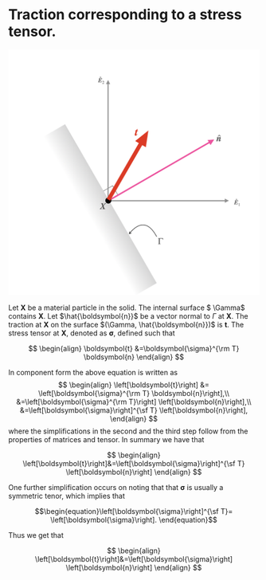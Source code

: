 # Traction corresponding to a stress tensor.

![](2021-11-14-17-21-56.png)

Let $\boldsymbol{X}$ be a material particle in the solid. The internal surface $ \Gamma$  contains $\boldsymbol{X}$. Let $\hat{\boldsymbol{n}}$ be a vector normal to $\Gamma$ at $\boldsymbol{X}$.  The traction at $\boldsymbol{X}$ on the surface $(\Gamma, \hat{\boldsymbol{n}})$ is $\boldsymbol{t}$.  The stress tensor at $\boldsymbol{X}$, denoted as $\boldsymbol{\sigma}$, defined such that 

$$
\begin{align}
\boldsymbol{t} &=\boldsymbol{\sigma}^{\rm T} \boldsymbol{n}
\end{align}
$$

In component form the above equation is written as
$$
\begin{align}
\left[\boldsymbol{t}\right] &=
\left[\boldsymbol{\sigma}^{\rm T} \boldsymbol{n}\right],\\
&=\left[\boldsymbol{\sigma}^{\rm T}\right]
\left[\boldsymbol{n}\right],\\
&=\left[\boldsymbol{\sigma}\right]^{\sf T}
\left[\boldsymbol{n}\right],
\end{align}
$$
where the simplifications in the second and the third step follow from the properties of matrices and tensor. In summary we have that

$$
\begin{align}
\left[\boldsymbol{t}\right]&=\left[\boldsymbol{\sigma}\right]^{\sf T}
\left[\boldsymbol{n}\right]
\end{align}
$$

One further simplification occurs on noting that that $\boldsymbol{\sigma}$ is usually a symmetric tenor, which implies that 

$$\begin{equation}\left[\boldsymbol{\sigma}\right]^{\sf T}=
\left[\boldsymbol{\sigma}\right].
\end{equation}$$

Thus we get that

$$
\begin{align}
\left[\boldsymbol{t}\right]&=\left[\boldsymbol{\sigma}\right]
\left[\boldsymbol{n}\right]
\end{align}
$$



